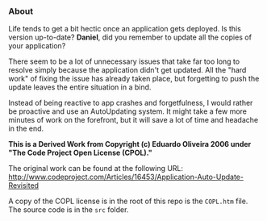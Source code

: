 ### About

Life tends to get a bit hectic once an application gets deployed.
Is this version up-to-date? **Daniel**, did you remember to update
all the copies of your application?

There seem to be a lot of unnecessary issues that take far too long
to resolve simply because the application didn't get updated. All the
"hard work" of fixing the issue has already taken place, but forgetting
to push the update leaves the entire situation in a bind.

Instead of being reactive to app crashes and forgetfulness, I would
rather be proactive and use an AutoUpdating system. It might take a
few more minutes of work on the forefront, but it will save a lot of
time and headache in the end.

__This is a Derived Work from Copyright (c) Eduardo Oliveira 2006 under
"The Code Project Open License (CPOL)."__

The original work can be found at the following URL:
http://www.codeproject.com/Articles/16453/Application-Auto-Update-Revisited

A copy of the COPL license is in the root of this repo
is the `COPL.htm` file. The source code is in the `src` folder.
